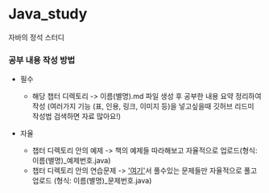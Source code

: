 # Java_study
자바의 정석 스터디

### 공부 내용 작성 방법
- 필수
  -  해당 챕터 디렉토리 -> 이름(별명).md 파일 생성 후 공부한 내용 요약 정리하여 작성
  (여러가지 기능 (표, 인용, 링크, 이미지 등)을 넣고싶을때 깃허브 리드미 작성법 검색하면 자료 많아요!)
  
 - 자율
   - 챕터 디렉토리 안의 예제 -> 책의 예제들 따라해보고 자율적으로 업로드(형식: 이름(별명)_예제번호.java)
    - 챕터 디렉토리 안의 연습문제 -> ['여기'](https://github.com/castello/javajungsuk3/blob/master/%EC%97%B0%EC%8A%B5%EB%AC%B8%EC%A0%9C%ED%92%80%EC%9D%B4/java_jungsuk3_%EC%97%B0%EC%8A%B5%EB%AC%B8%EC%A0%9C_20170131.pdf)서 풀수있는 문제들만 자율적으로 풀고 업로드 (형식: 이름(별명)_문제번호.java)
